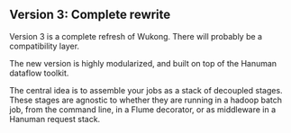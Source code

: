 ## Version 3: Complete rewrite

Version 3 is a complete refresh of Wukong. There will probably be a compatibility layer.

The new version is highly modularized, and built on top of the Hanuman dataflow toolkit.

The central idea is to assemble your jobs as a stack of decoupled stages. These stages are agnostic to whether they are running in a hadoop batch job, from the command line, in a Flume decorator, or as middleware in a Hanuman request stack.
